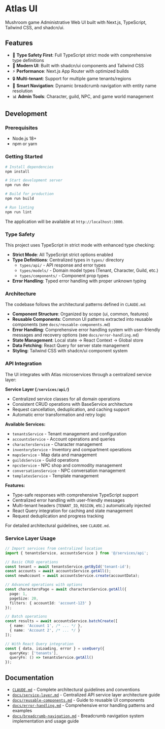 # Atlas UI

Mushroom game Administrative Web UI built with Next.js, TypeScript, Tailwind CSS, and shadcn/ui.

## Features

- 🎯 **Type Safety First**: Full TypeScript strict mode with comprehensive type definitions
- 🎨 **Modern UI**: Built with shadcn/ui components and Tailwind CSS
- ⚡ **Performance**: Next.js App Router with optimized builds
- 🔒 **Multi-tenant**: Support for multiple game tenants/regions
- 🧭 **Smart Navigation**: Dynamic breadcrumb navigation with entity name resolution
- 📊 **Admin Tools**: Character, guild, NPC, and game world management

## Development

### Prerequisites

- Node.js 18+
- npm or yarn

### Getting Started

```bash
# Install dependencies
npm install

# Start development server
npm run dev

# Build for production
npm run build

# Run linting
npm run lint
```

The application will be available at `http://localhost:3000`.

### Type Safety

This project uses TypeScript in strict mode with enhanced type checking:

- **Strict Mode**: All TypeScript strict options enabled
- **Type Definitions**: Centralized types in `types/` directory
  - `types/api/` - API response and error types
  - `types/models/` - Domain model types (Tenant, Character, Guild, etc.)
  - `types/components/` - Component prop types
- **Error Handling**: Typed error handling with proper unknown typing

### Architecture

The codebase follows the architectural patterns defined in `CLAUDE.md`:

- **Component Structure**: Organized by scope (ui, common, features)
- **Reusable Components**: Common UI patterns extracted into reusable components (see `docs/reusable-components.md`)
- **Error Handling**: Comprehensive error handling system with user-friendly messages and recovery options (see `docs/error-handling.md`)
- **State Management**: Local state → React Context → Global store
- **Data Fetching**: React Query for server state management
- **Styling**: Tailwind CSS with shadcn/ui component system

### API Integration

The UI integrates with Atlas microservices through a centralized service layer:

**Service Layer (`/services/api/`)**
- Centralized service classes for all domain operations
- Consistent CRUD operations with BaseService architecture
- Request cancellation, deduplication, and caching support
- Automatic error transformation and retry logic

**Available Services:**
- `tenantsService` - Tenant management and configuration
- `accountsService` - Account operations and queries
- `charactersService` - Character management
- `inventoryService` - Inventory and compartment operations
- `mapsService` - Map data and management
- `guildsService` - Guild operations
- `npcsService` - NPC shop and commodity management
- `conversationsService` - NPC conversation management
- `templatesService` - Template management

**Features:**
- Type-safe responses with comprehensive TypeScript support
- Centralized error handling with user-friendly messages
- Multi-tenant headers (`TENANT_ID`, `REGION`, etc.) automatically injected
- React Query integration for caching and state management
- Request deduplication and progress tracking

For detailed architectural guidelines, see `CLAUDE.md`.

### Service Layer Usage

```typescript
// Import services from centralized location
import { tenantsService, accountsService } from '@/services/api';

// Basic CRUD operations
const tenant = await tenantsService.getById('tenant-id');
const accounts = await accountsService.getAll();
const newAccount = await accountsService.create(accountData);

// Advanced operations with options
const charactersPage = await charactersService.getAll({
  page: 1,
  pageSize: 20,
  filters: { accountId: 'account-123' }
});

// Batch operations
const results = await accountsService.batchCreate([
  { name: 'Account 1', /* ... */ },
  { name: 'Account 2', /* ... */ }
]);

// With React Query integration
const { data, isLoading, error } = useQuery({
  queryKey: ['tenants'],
  queryFn: () => tenantsService.getAll()
});
```

## Documentation

- [`CLAUDE.md`](./CLAUDE.md) - Complete architectural guidelines and conventions
- [`docs/service-layer.md`](./docs/service-layer.md) - Centralized API service layer architecture guide
- [`docs/reusable-components.md`](./docs/reusable-components.md) - Guide to reusable UI components
- [`docs/error-handling.md`](./docs/error-handling.md) - Comprehensive error handling patterns and examples
- [`docs/breadcrumb-navigation.md`](./docs/breadcrumb-navigation.md) - Breadcrumb navigation system implementation and usage guide
